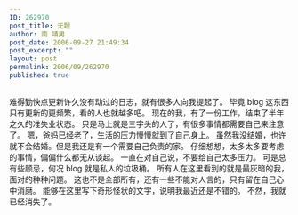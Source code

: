 ```yaml
---
ID: 262970
post_title: 无题
author: 南 靖男
post_date: 2006-09-27 21:49:34
post_excerpt: ""
layout: post
permalink: 2006/09/262970
published: true
---
```

难得勤快点更新许久没有动过的日志，就有很多人向我提起了。
毕竟 blog 这东西只有更新的更频繁，看的人也就越多吧。
现在的我，有了一份工作，结束了半年之久的准失业状态。
只是马上就是三字头的人了，有很多事情都需要自己来注意了。
嗯，爸妈已经老了，生活的压力慢慢就到了自己身上。
虽然我没结婚，也许就不会结婚。但是我还是有一个需要自己负责的家。
仔细想想，太多太多要考虑的事情，偏偏什么都无从谈起。
一直在对自己说，不要给自己太多压力。
可是总有些顾忌，何况 blog 就是私人的垃圾桶。
所有人在这里看到的就是最灰暗的我，面对的种种问题。
这也不是全部所有，还有一些不能对人言的，只有留在自己心中消磨。
能够在这里写下奇形怪状的文字，说明我最近还是不错的。
不然，我就已经消失了。